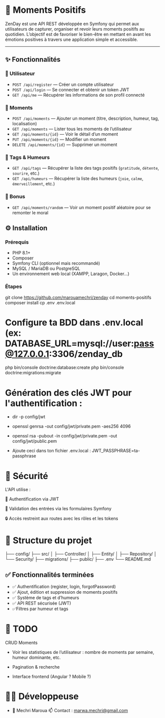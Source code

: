 # 🌿 Moments Positifs

ZenDay est une API REST développée en Symfony qui permet aux utilisateurs de capturer, organiser et revoir leurs moments positifs au quotidien. L’objectif est de favoriser le bien-être en mettant en avant les émotions positives à travers une application simple et accessible.

---

## ✨ Fonctionnalités

### 👤 Utilisateur
- `POST /api/register` — Créer un compte utilisateur
- `POST /api/login` — Se connecter et obtenir un token JWT
- `GET /api/me` — Récupérer les informations de son profil connecté

### 🌿 Moments
- `POST /api/moments` — Ajouter un moment (titre, description, humeur, tag, localisation)
- `GET /api/moments` — Lister tous les moments de l’utilisateur
- `GET /api/moments/{id}` — Voir le détail d’un moment
- `PUT /api/moments/{id}` — Modifier un moment
- `DELETE /api/moments/{id}` — Supprimer un moment

### 🧠 Tags & Humeurs
- `GET /api/tags` — Récupérer la liste des tags positifs (`gratitude`, `détente`, `sourire`, etc.)
- `GET /api/humeurs` — Récupérer la liste des humeurs (`joie`, `calme`, `émerveillement`, etc.)

### 💌 Bonus
- `GET /api/moments/random` — Voir un moment positif aléatoire pour se remonter le moral

## ⚙️ Installation

### Prérequis
- PHP 8.1+
- Composer
- Symfony CLI (optionnel mais recommandé)
- MySQL / MariaDB ou PostgreSQL
- Un environnement web local (XAMPP, Laragon, Docker…)

### Étapes

git clone https://github.com/marouamechri/zenday
cd moments-positifs
composer install
cp .env .env.local

# Configure ta BDD dans .env.local (ex: DATABASE_URL=mysql://user:pass@127.0.0.1:3306/zenday_db

php bin/console doctrine:database:create
php bin/console doctrine:migrations:migrate

# Génération des clés JWT pour l'authentification :

- dir -p config/jwt
- openssl genrsa -out config/jwt/private.pem -aes256 4096
- openssl rsa -pubout -in config/jwt/private.pem -out config/jwt/public.pem

- Ajoute ceci dans ton fichier .env.local :
    JWT_PASSPHRASE=ta-passphrase


# 🔐 Sécurité

L'API utilise :

🔑 Authentification via JWT

🧾 Validation des entrées via les formulaires Symfony

🔒 Accès restreint aux routes avec les rôles et les tokens

# 📁 Structure du projet

├── config/
├── src/
│   ├── Controller/
│   ├── Entity/
│   ├── Repository/
│   └── Security/
├── migrations/
├── public/
├── .env
└── README.md

## ✅ Fonctionnalités terminées

- ✅ Authentification (register, login, forgotPassword)
- ✅ Ajout, édition et suppression de moments positifs
- ✅ Système de tags et d’humeurs
- ✅ API REST sécurisée (JWT)
- ✅Filtres par humeur et tags


# 📌 TODO
 CRUD Moments 

 - Voir les statistiques de l’utilisateur : nombre de moments par semaine, humeur dominante, etc.

 - Pagination & recherche

 - Interface frontend (Angular ? Mobile ?)

 

 # 👩‍💻 Développeuse
- 👤 Mechri Maroua
📫 Contact : marwa.mechri@gmail.com

